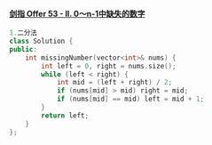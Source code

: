 #### [剑指 Offer 53 - II. 0～n-1中缺失的数字](https://leetcode-cn.com/problems/que-shi-de-shu-zi-lcof/)

```C++
1.二分法
class Solution {
public:
    int missingNumber(vector<int>& nums) {
        int left = 0, right = nums.size();
        while (left < right) {
            int mid = (left + right) / 2;
            if (nums[mid] > mid) right = mid;
            if (nums[mid] == mid) left = mid + 1;
        }
        return left;
    }
};
```

